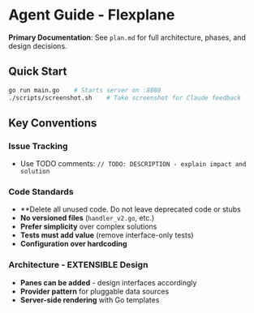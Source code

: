 # Agent Guide - Flexplane

**Primary Documentation**: See `plan.md` for full architecture, phases, and design decisions.

## Quick Start
```bash
go run main.go    # Starts server on :8080
./scripts/screenshot.sh    # Take screenshot for Claude feedback
```

## Key Conventions

### Issue Tracking
- Use TODO comments: `// TODO: DESCRIPTION - explain impact and solution`

### Code Standards  
- **Delete all unused code. Do not leave deprecated code or stubs
- **No versioned files** (`handler_v2.go`, etc.)
- **Prefer simplicity** over complex solutions
- **Tests must add value** (remove interface-only tests)
- **Configuration over hardcoding**

### Architecture - EXTENSIBLE Design
- **Panes can be added** - design interfaces accordingly
- **Provider pattern** for pluggable data sources
- **Server-side rendering** with Go templates
